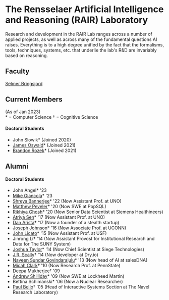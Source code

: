 # The Rensselaer Artificial Intelligence and Reasoning (RAIR) Laboratory

Research and development in the RAIR Lab ranges across a number of applied projects, as well as across many of the fundamental questions AI raises. Everything is to a high degree unified by the fact that the formalisms, tools, techniques, systems, etc. that underlie the lab's R&D are invariably based on reasoning.

## Faculty 

[Selmer Bringsjord](https://homepages.rpi.edu/~brings/)

## Current Members
(As of Jan 2023)  
\* = Computer Science
† = Cognitive Science

#### Doctoral Students

* John Slowik* (Joined 2020)
* [James Oswald](https://jamesoswald.dev/)* (Joined 2021)
* [Brandon Rozek](https://brandonrozek.com/)* (Joined 2021)

## Alumni

#### Doctoral Students
* John Angel* '23
* [Mike Giancola](https://www.linkedin.com/in/mjgiancola/)* '23
* [Shreya Bannerjee](https://www.linkedin.com/in/shreyabbanerjee/)* '22 (Now Assistant Prof. at UNO)
* [Matthew Peveler](https://www.linkedin.com/in/mpeveler/)* '20 (Now SWE at PopSQL)
* [Rikhiya Ghosh](https://www.linkedin.com/in/rikhiyaghosh/)* '20 (Now Senior Data Scientist at Siemens Healthineers)
* [Atriya Sen](https://www.linkedin.com/in/atriyasen/)* '17 (Now Assistant Prof. at UNO)
* [Dan Arista](https://www.linkedin.com/in/danarista/)† '17 (Now a founder of a stealth startup)
* [Joseph Johnson](https://www.linkedin.com/in/jjohnson346/)* '16 (Now Associate Prof. at UCONN)
* [John Licato](https://www.linkedin.com/in/john-licato-04527325/)* '15 (Now Assistant Prof. at USF)
* Jinrong Li† '14 (Now Assistant Provost for Institutional Research and Data for The SUNY System)
* [Joshua Taylor](https://www.linkedin.com/in/joshua-taylor-77472b9/)* '14 (Now Chief Scientist at Siege Technologies)
* [J.R. Scally](https://www.linkedin.com/in/jrscally/)† '14 (Now developer at Dry.io)
* [Naveen Sundar Govindarajulu](https://www.linkedin.com/in/naveensundarg/)* '13 (Now head of AI at salesDNA)
* [Micah Clark](https://www.linkedin.com/in/micahhclark/)† '10 (Now Research Prof. at PennState)
* Deepa Mukherjee† '09
* [Andrew Shilliday](https://www.linkedin.com/in/andrew-shilliday-70726912/)* '09 (Now SWE at Lockheed Martin)
* Bettina Schimanski* '06 (Now a Nuclear Researcher)
* [Paul Bello](https://www.linkedin.com/in/paul-bello-31a3523/)† '05 (Head of Interactive Systems Section at The Navel Research Laboratory)
